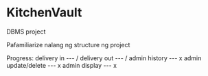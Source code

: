 # KitchenVault
DBMS project

Pafamiliarize nalang ng structure ng project

Progress:
  delivery in --- /
  delivery out --- /
  admin history --- x
  admin update/delete --- x
  admin display --- x
